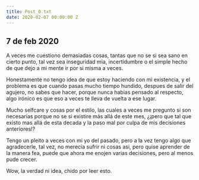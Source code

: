 ```yaml
---
title: Post_0.txt
date: 2020-02-07 00:00:00 Z
---
```


## 7 de feb 2020

A veces me cuestiono demasiadas cosas, tantas que no se si sea sano en cierto punto, tal vez sea inseguridad mia, incertidumbre o el simple hecho de que dejo a mi mente ir por si misma a veces.

Honestamente no tengo idea de que estoy haciendo con mi existencia, y el problema es que cuando pasas mucho tiempo hundido, despues de salir del agujero, no sabes que hacer, porque nunca habias pensado al respecto, algo irónico es que eso a veces te lleva de vuelta a ese lugar.

Mucho selfcare y cosas por el estilo, las cuales a veces me pregunto si son necesarias porque no se si existire más allá de este mes, ¿¡pero que tal que existo mas allá de esta decada y la paso mal por culpa de mis decisiones anteriores!?

Tengo un pleito a veces con mi yo del pasado, pero a la vez tengo algo que agradecerle, tal vez, no merecia sufrir ni cosas asi, pero quise aprender de la manera fea, puede que ahora me enojen varias decisiones, pero al menos pude crecer.

Wow, la verdad ni idea, chido por leer esto.
